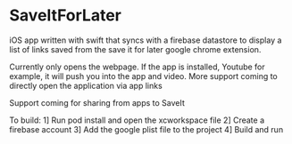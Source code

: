 # SaveItForLater

iOS app written with swift that syncs with a firebase datastore to display a list of links saved from the save it for later google chrome extension.

Currently only opens the webpage. If the app is installed, Youtube for example,  it will push you into the app and video. More support coming to directly open the application via app links

Support coming for sharing from apps to SaveIt

To build:
1] Run pod install and open the xcworkspace file
2] Create a firebase account
3] Add the google plist file to the project
4] Build and run

